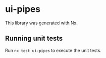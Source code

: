 # ui-pipes

This library was generated with [Nx](https://nx.dev).

## Running unit tests

Run `nx test ui-pipes` to execute the unit tests.
